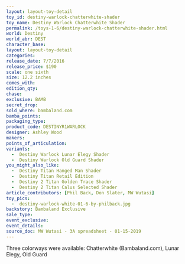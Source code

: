 ```yaml
---
layout: layout-toy-detail 
toy_id: destiny-warlock-chatterwhite-shader
toy_name: Destiny Warlock Chatterwhite Shader
permalink: /toys-1-6/destiny-warlock-chatterwhite-shader.html
world: Destiny
world_abr: DEST
character_base: 
layout: layout-toy-detail
categories: 
release_date: 7/7/2016
release_price: $190 
scale: one sixth
size: 12.2 inches
comes_with: 
edition_qty: 
chase: 
exclusive: BAMB
secret_drop: 
sold_where: bambaland.com
bamba_points: 
packaging_type: 
product_code: DESTINYR1WARLOCK
designer: Ashley Wood
makers: 
points_of_articulation: 
variants: 
  -  Destiny Warlock Lunar Elegy Shader
  -  Destiny Warlock Old Guard Shader
you_might_also_like: 
  -  Destiny Titan Hanged Man Shader
  -  Destiny Titan Retail Edition
  -  Destiny 2 Titan Golden Trace Shader
  -  Destiny 2 Titan Calus Selected Shader
article_contributors: [Phil Back, Don Slater, MW Wutasi]
toy_pics: 
  -  destiny-warlock-white-01-6-by-philback.jpg
backstory: Bambaland Exclusive
sale_type: 
event_exclusive: 
event_details: 
source_doc: MW Wutasi - 3A spreadsheet - 01-15-2019
---
```

Three colorways were available: Chatterwhite (Bambaland.com), Lunar Elegy, Old Guard 
